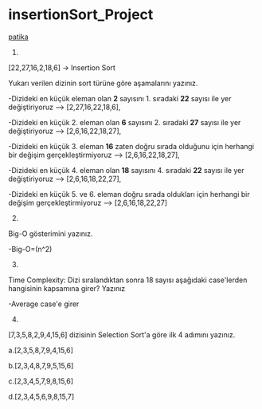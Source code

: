 # insertionSort_Project


<a href='https://www.patika.dev/'>patika</a>

1.
[22,27,16,2,18,6] -> Insertion Sort

Yukarı verilen dizinin sort türüne göre aşamalarını yazınız.

-Dizideki en küçük eleman olan **2** sayısını 1. sıradaki **22** sayısı ile yer değiştiriyoruz 			--> [2,27,16,22,18,6],

-Dizideki en küçük 2. eleman olan **6** sayısını 2. sıradaki **27** sayısı ile yer değiştiriyoruz               --> [2,6,16,22,18,27],

-Dizideki en küçük 3. eleman **16** zaten doğru sırada olduğunu için herhangi bir değişim gerçekleştirmiyoruz	--> [2,6,16,22,18,27],

-Dizideki en küçük 4. eleman olan **18** sayısını  4. sıradaki **22** sayısı ile yer değiştiriyoruz             --> [2,6,16,18,22,27], 

-Dizideki en küçük 5. ve 6. eleman doğru sırada oldukları için herhangi bir değişim gerçekleştirmiyoruz         --> [2,6,16,18,22,27]

2.
Big-O gösterimini yazınız.

-Big-O=(n^2)

3.
Time Complexity: Dizi sıralandıktan sonra 18 sayısı aşağıdaki case'lerden hangisinin kapsamına girer? Yazınız

-Average case'e girer

4.
[7,3,5,8,2,9,4,15,6] dizisinin Selection Sort'a göre ilk 4 adımını yazınız.

a.[2,3,5,8,7,9,4,15,6]

b.[2,3,4,8,7,9,5,15,6]

c.[2,3,4,5,7,9,8,15,6]

d.[2,3,4,5,6,9,8,15,7]